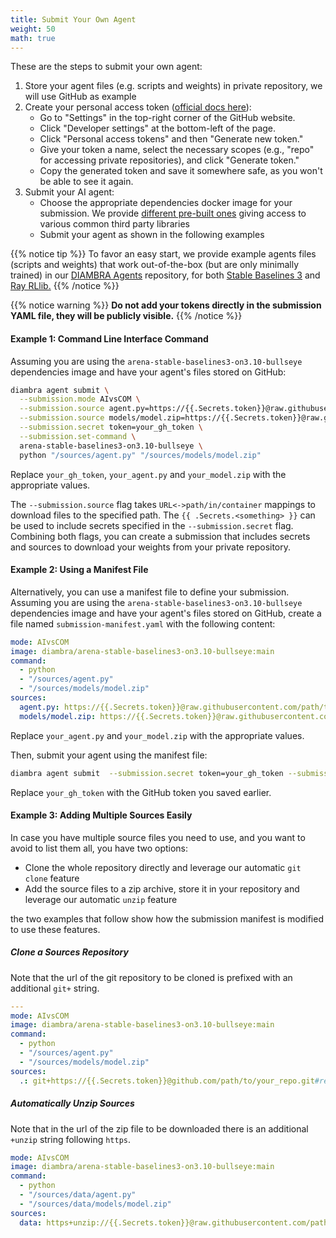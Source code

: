 ```yaml
---
title: Submit Your Own Agent
weight: 50
math: true
---
```


These are the steps to submit your own agent:

1. Store your agent files (e.g. scripts and weights) in private repository, we will use GitHub as example
2. Create your personal access token (<a href="https://docs.github.com/en/authentication/keeping-your-account-and-data-secure/creating-a-personal-access-token#creating-a-personal-access-token-classic" target="_blank">official docs here</a>):
   - Go to "Settings" in the top-right corner of the GitHub website.
   - Click "Developer settings" at the bottom-left of the page.
   - Click "Personal access tokens" and then "Generate new token."
   - Give your token a name, select the necessary scopes (e.g., "repo" for accessing private repositories), and click "Generate token."
   - Copy the generated token and save it somewhere safe, as you won't be able to see it again.
3. Submit your AI agent:
   - Choose the appropriate dependencies docker image for your submission. We provide <a href="https://github.com/orgs/diambra/packages?repo_name=arena" target="_blank">different pre-built ones</a> giving access to various common third party libraries
   - Submit your agent as shown in the following examples

{{% notice tip %}}
To favor an easy start, we provide example agents files (scripts and weights) that work out-of-the-box (but are only minimally trained) in our <a href="https://github.com/diambra/agents" target="_blank">DIAMBRA Agents</a> repository, for both <a href="https://github.com/diambra/agents/tree/main/stable_baselines3" target="_blank">Stable Baselines 3</a> and <a href="https://github.com/diambra/agents/tree/main/ray_rllib" target="_blank">Ray RLlib.</a>
{{% /notice %}}

{{% notice warning %}}
**Do not add your tokens directly in the submission YAML file, they will be publicly visible.**
{{% /notice %}}

#### Example 1: Command Line Interface Command

Assuming you are using the `arena-stable-baselines3-on3.10-bullseye` dependencies image and have your agent's files stored on GitHub:

```sh
diambra agent submit \
  --submission.mode AIvsCOM \
  --submission.source agent.py=https://{{.Secrets.token}}@raw.githubusercontent.com/path/to/trained-agent/your_agent.py \
  --submission.source models/model.zip=https://{{.Secrets.token}}@raw.githubusercontent.com/path/to/nn-weights/your_model.zip \
  --submission.secret token=your_gh_token \
  --submission.set-command \
  arena-stable-baselines3-on3.10-bullseye \
  python "/sources/agent.py" "/sources/models/model.zip"

```

Replace `your_gh_token`, `your_agent.py` and `your_model.zip` with the appropriate values.

The `--submission.source` flag takes `URL<->path/in/container` mappings to download files to the specified path. The `{{ .Secrets.<something> }}` can be used to include secrets specified in the `--submission.secret` flag. Combining both flags, you can create a submission that includes secrets and sources to download your weights from your private repository.

#### Example 2: Using a Manifest File

Alternatively, you can use a manifest file to define your submission. Assuming you are using the `arena-stable-baselines3-on3.10-bullseye` dependencies image and have your agent's files stored on GitHub, create a file named `submission-manifest.yaml` with the following content:

```yaml
mode: AIvsCOM
image: diambra/arena-stable-baselines3-on3.10-bullseye:main
command:
  - python
  - "/sources/agent.py"
  - "/sources/models/model.zip"
sources:
  agent.py: https://{{.Secrets.token}}@raw.githubusercontent.com/path/to/trained-agent/your_agent.py
  models/model.zip: https://{{.Secrets.token}}@raw.githubusercontent.com/path/to/nn-weights/your_model.zip
```

Replace `your_agent.py` and `your_model.zip` with the appropriate values.

Then, submit your agent using the manifest file:

```sh
diambra agent submit  --submission.secret token=your_gh_token --submission.manifest submission-manifest.yaml
```

Replace `your_gh_token` with the GitHub token you saved earlier.

#### Example 3: Adding Multiple Sources Easily

In case you have multiple source files you need to use, and you want to avoid to list them all, you have two options:
 - Clone the whole repository directly and leverage our automatic `git clone` feature
 - Add the source files to a zip archive, store it in your repository and leverage our automatic `unzip` feature

the two examples that follow show how the submission manifest is modified to use these features.

##### Clone a Sources Repository

Note that the url of the git repository to be cloned is prefixed with an additional `git+` string.

```yaml
---
mode: AIvsCOM
image: diambra/arena-stable-baselines3-on3.10-bullseye:main
command:
  - python
  - "/sources/agent.py"
  - "/sources/models/model.zip"
sources:
  .: git+https://{{.Secrets.token}}@github.com/path/to/your_repo.git#ref=branch_name
```

##### Automatically Unzip Sources

Note that in the url of the zip file to be downloaded there is an additional `+unzip` string following `https`.

```yaml
mode: AIvsCOM
image: diambra/arena-stable-baselines3-on3.10-bullseye:main
command:
  - python
  - "/sources/data/agent.py"
  - "/sources/data/models/model.zip"
sources:
  data: https+unzip://{{.Secrets.token}}@raw.githubusercontent.com/path/to/data/data.zip
```